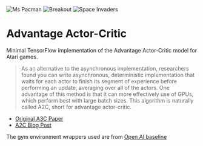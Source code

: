 ![Ms Pacman](imgs/1518718878.gif)
![Breakout](imgs/1518717941.gif)
![Space Invaders](imgs/1518718521.gif)


# Advantage Actor-Critic
Minimal TensorFlow implementation of the Advantage Actor-Critic model for Atari games.

> As an alternative to the asynchronous implementation, researchers found you can write asynchronous, deterministic implementation that waits for each actor to finish its segment of experience before performing an update, averaging over all of the actors. One advantage of this method is that it can more effectively use of GPUs, which perform best with large batch sizes. This algorithm is naturally called A2C, short for advantage actor-critic.

* [Original A3C Paper](https://arxiv.org/abs/1602.01783)
* [A2C Blog Post](https://blog.openai.com/baselines-acktr-a2c/)

The gym environment wrappers used are from [Open AI baseline](https://github.com/openai/baselines)
